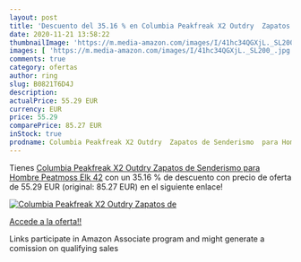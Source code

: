 ```yaml
---
layout: post
title: 'Descuento del 35.16 % en Columbia Peakfreak X2 Outdry  Zapatos de'
date: 2020-11-21 13:58:22
thumbnailImage: 'https://m.media-amazon.com/images/I/41hc34QGXjL._SL200_.jpg'
images: [ 'https://m.media-amazon.com/images/I/41hc34QGXjL._SL200_.jpg' ]
comments: true
category: ofertas
author: ring
slug: B0821T6D4J
description:
actualPrice: 55.29 EUR
currency: EUR
price: 55.29
comparePrice: 85.27 EUR
inStock: true
prodname: Columbia Peakfreak X2 Outdry  Zapatos de Senderismo  para Hombre  Peatmoss  Elk  42
---
```


Tienes [Columbia Peakfreak X2 Outdry  Zapatos de Senderismo  para Hombre  Peatmoss  Elk  42](https://www.amazon.es/dp/B0821T6D4J/?tag=tolees-21) con un 35.16 % de descuento con precio de oferta de 55.29 EUR (original: 85.27 EUR) en el siguiente enlace!

[![Columbia Peakfreak X2 Outdry  Zapatos de](https://m.media-amazon.com/images/I/41hc34QGXjL._SL200_.jpg)](https://www.amazon.es/dp/B0821T6D4J/?tag=tolees-21)

[Accede a la oferta!!](https://www.amazon.es/dp/B0821T6D4J/?tag=tolees-21)

Links participate in Amazon Associate program and might generate a comission on qualifying sales


